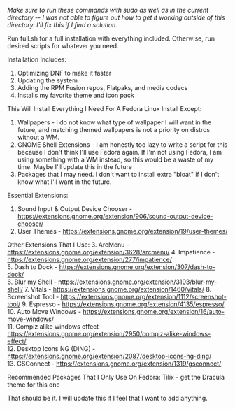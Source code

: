 *Make sure to run these commands with sudo as well as in the current directory -- I was not able to figure out how to get it working outside of this directory. I'll fix this if I find a solution.*

Run full.sh for a full installation with everything included. Otherwise, run desired scripts for whatever you need.

Installation Includes:
1. Optimizing DNF to make it faster
2. Updating the system 
3. Adding the RPM Fusion repos, Flatpaks, and media codecs
4. Installs my favorite theme and icon pack

This Will Install Everything I Need For A Fedora Linux Install Except:
1. Wallpapers - I do not know what type of wallpaper I will want in the future, and matching themed wallpapers is not a priority on distros without a WM.
2. GNOME Shell Extensions - I am honestly too lazy to write a script for this because I don't think I'll use Fedora again. If I'm not using Fedora, I am using something with a WM instead, so this would be a waste of my time. Maybe I'll update this in the future
3. Packages that I may need. I don't want to install extra "bloat" if I don't know what I'll want in the future.

Essential Extensions:
1. Sound Input & Output Device Chooser - https://extensions.gnome.org/extension/906/sound-output-device-chooser/
2. User Themes - https://extensions.gnome.org/extension/19/user-themes/

Other Extensions That I Use:
3. ArcMenu - https://extensions.gnome.org/extension/3628/arcmenu/ 
4. Impatience - https://extensions.gnome.org/extension/277/impatience/  
5. Dash to Dock - https://extensions.gnome.org/extension/307/dash-to-dock/  
6. Blur my Shell - https://extensions.gnome.org/extension/3193/blur-my-shell/ 
7. Vitals - https://extensions.gnome.org/extension/1460/vitals/ 
8. Screenshot Tool - https://extensions.gnome.org/extension/1112/screenshot-tool/ 
9. Espresso - https://extensions.gnome.org/extension/4135/espresso/ 
10. Auto Move Windows - https://extensions.gnome.org/extension/16/auto-move-windows/  
11. Compiz alike windows effect - https://extensions.gnome.org/extension/2950/compiz-alike-windows-effect/  
12. Desktop Icons NG (DING) - https://extensions.gnome.org/extension/2087/desktop-icons-ng-ding/  
13. GSConnect - https://extensions.gnome.org/extension/1319/gsconnect/  

Recommended Packages That I Only Use On Fedora: 
Tilix - get the Dracula theme for this one

That should be it. I will update this if I feel that I want to add anything.
